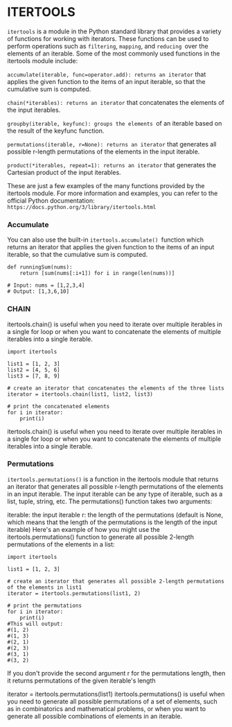 
# ITERTOOLS
`itertools` is a module in the Python standard library that provides a variety of functions for working with iterators. These functions can be used to perform operations such as `filtering`, `mapping`, and `reducing `over the elements of an iterable. Some of the most commonly used functions in the itertools module include:

`accumulate(iterable, func=operator.add): returns an iterator` that applies the given function to the items of an input iterable, so that the cumulative sum is computed.

`chain(*iterables): returns an iterator` that concatenates the elements of the input iterables.

`groupby(iterable, keyfunc): groups the elements `of an iterable based on the result of the keyfunc function.

`permutations(iterable, r=None): returns an iterator` that generates all possible r-length permutations of the elements in the input iterable.

`product(*iterables, repeat=1): returns an iterator` that generates the Cartesian product of the input iterables.

These are just a few examples of the many functions provided by the itertools module. For more information and examples, you can refer to the official Python documentation: `https://docs.python.org/3/library/itertools.html`


### Accumulate 
You can also use the built-in `itertools.accumulate() `function which returns an iterator that applies the given function to the items of an input iterable, so that the cumulative sum is computed.

```
def runningSum(nums):
    return [sum(nums[:i+1]) for i in range(len(nums))]
    
# Input: nums = [1,2,3,4]
# Output: [1,3,6,10]
```


### CHAIN 

itertools.chain() is useful when you need to iterate over multiple iterables in a single for loop or when you want to concatenate the elements of multiple iterables into a single iterable.

```
import itertools

list1 = [1, 2, 3]
list2 = [4, 5, 6]
list3 = [7, 8, 9]

# create an iterator that concatenates the elements of the three lists
iterator = itertools.chain(list1, list2, list3)

# print the concatenated elements
for i in iterator:
    print(i)

```

itertools.chain() is useful when you need to iterate over multiple iterables in a single for loop or when you want to concatenate the elements of multiple iterables into a single iterable.

### Permutations

`itertools.permutations()` is a function in the itertools module that returns an iterator that generates all possible r-length permutations of the elements in an input iterable. The input iterable can be any type of iterable, such as a list, tuple, string, etc. The permutations() function takes two arguments:

iterable: the input iterable
r: the length of the permutations (default is None, which means that the length of the permutations is the length of the input iterable)
Here's an example of how you might use the itertools.permutations() function to generate all possible 2-length permutations of the elements in a list:


```
import itertools

list1 = [1, 2, 3]

# create an iterator that generates all possible 2-length permutations of the elements in list1
iterator = itertools.permutations(list1, 2)

# print the permutations
for i in iterator:
    print(i)
#This will output:
#(1, 2)
#(1, 3)
#(2, 1)
#(2, 3)
#(3, 1)
#(3, 2)
```
If you don't provide the second argument r for the permutations length, then it returns permutations of the given iterable's length


iterator = itertools.permutations(list1)
itertools.permutations() is useful when you need to generate all possible permutations of a set of elements, such as in combinatorics and mathematical problems, or when you want to generate all possible combinations of elements in an iterable.
